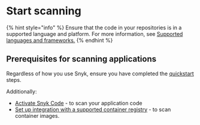 # Start scanning

{% hint style="info" %}
Ensure that the code in your repositories is in a supported language and platform. For more information, see [Supported languages and frameworks.](https://docs.snyk.io/scan-applications/supported-languages-and-frameworks/supported-languages-frameworks-and-feature-availability-overview)
{% endhint %}

## Prerequisites for scanning applications

Regardless of how you use Snyk, ensure you have completed the [quickstart](https://docs.snyk.io/getting-started/quickstart) steps.&#x20;

Additionally:

* [Activate Snyk Code](broken-reference) - to scan your application code&#x20;
* [Set up integration with a supported container registry](../../getting-started/quickstart/set-up-an-integration.md) - to scan container images.

